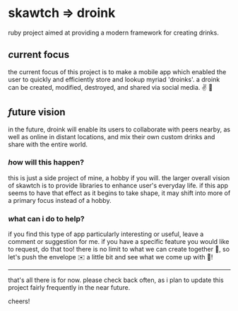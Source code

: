 # skawtch => droink

ruby project aimed at providing a modern framework for creating drinks.

## <i>c</i>urrent focus

the current focus of this project is to make a mobile app which enabled the user to quickly and efficiently store and lookup myriad 'droinks'.  a droink can be created, modified, destroyed, and shared via social media. :v: :eyes:

## <i>f</i>uture vision

in the future, droink will enable its users to collaborate with peers nearby, as well as online in distant locations, and mix their own custom drinks and share with the entire world.

### <i>h</i>ow will this happen?

this is just a side project of mine, a hobby if you will.  the larger overall vision of skawtch is to provide libraries to enhance user's everyday life.  if this app seems to have that effect as it begins to take shape, it may shift into more of a primary focus instead of a hobby.

### <i>w</i>hat can i do to help?

if you find this type of app particularly interesting or useful, leave a comment or suggestion for me.  if you have a specific feature you would like to request, do that too! there is no limit to what we can create together :art:, so let's push the envelope :envelope: a little bit and see what we come up with :busts_in_silhouette:!

***

that's all there is for now.  please check back often, as i plan to update this project fairly frequently in the near future.

cheers!